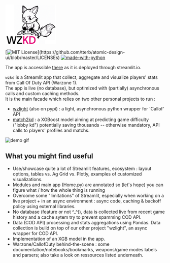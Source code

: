 ![WZKD logo](https://github.com/matthieuvion/wzkd/blob/master/data/DallE_logo_3_small.png?raw=True "Dall-E generated WZKD logo")

[![MIT License](https://img.shields.io/apm/l/atomic-design-ui.svg?)](https://github.com/tterb/atomic-design-ui/blob/master/LICENSEs)
[![made-with-python](https://img.shields.io/badge/Made%20with-Python-1f425f.svg)](https://www.python.org/)

The app is accessible [there](https://matthieuvion-wzkd-home-rqmcr9.streamlitapp.com) as it is deployed through streamlit.io.<br>

`wzkd` is a Streamlit app that collect, aggregate and visualize players' stats from Call Of Duty API (Warzone 1).<br>
The app is live (no database), but optimized with (partially) asynchronous calls and custom caching methods.<br>
It is the main facade which relies on two other personal projects to run :<br>
- [wzlight](https://github.com/matthieuvion/wzlight) (also on pypi) : a light, asynchronous python wrapper for 'Callof' API
- [match2kd](https://github.com/matthieuvion/match2kd) : a XGBoost model aiming at predicting game difficulty ("lobby kd") potentially saving thousands -- otherwise mandatory, API calls to players' profiles and matchs.<br>

![demo gif](https://github.com/matthieuvion/wzkd/blob/master/data/app_demo_v2.gif "demo gif")

## What you might find useful 

- Use/showcase quite a lot of Streamlit features, ecosystem : layout options, tables vs. Ag Grid vs. Plotly, examples of customized visualizations.
- Modules and main app (Home.py) are annotated so (let's hope) you can figure what / how the whole thing is running
- Overcome some "limitations" of Streamlit, especially when working on a live project + in an async environment :  async code, caching & backoff policy using external libraries.
- No database (feature or not ^_^)), data is collected live from recent game history and a cache sytem try to prevent spamming COD API.
- Data (COD API) processing and stats aggregations using Pandas. Data collection is build on top of our other project "wzlight", an async wrapper for COD API.
- Implementation of an XGB model in the app.
- Warzone/CallofDuty behind-the-scene : some documentation/notebooks/bookmarks, weapons/game modes labels and parsers; also take a look on ressources listed underneath.
